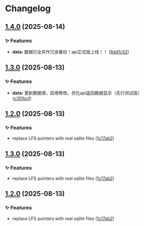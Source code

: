 # Changelog

## [1.4.0](https://github.com/cmdSTARMO/cmdstar.github.io/compare/v1.3.0...v1.4.0) (2025-08-14)


### ✨ Features

* **data:** 数据已全并作冗余备份！api正式版上线！！ ([8dd1c52](https://github.com/cmdSTARMO/cmdstar.github.io/commit/8dd1c5208ed52e130c2edb8e878b5970f63bad3d))

## [1.3.0](https://github.com/cmdSTARMO/cmdstar.github.io/compare/v1.2.0...v1.3.0) (2025-08-13)


### ✨ Features

* **data:** 更新数据源，启用修改，优化api返回数据显示（先行测试版） ([c35fbcf](https://github.com/cmdSTARMO/cmdstar.github.io/commit/c35fbcf86ff32248b858c1415bafc349b9205446))

## [1.2.0](https://github.com/cmdSTARMO/cmdstar.github.io/compare/v1.1.6...v1.2.0) (2025-08-13)


### ✨ Features

* replace LFS pointers with real sqlite files ([1c17ab2](https://github.com/cmdSTARMO/cmdstar.github.io/commit/1c17ab2166b6f0165f26eafbd8ad3c58dcb3305f))

## [1.3.0](https://github.com/cmdSTARMO/cmdstar.github.io/compare/v1.2.0...v1.3.0) (2025-08-13)


### ✨ Features

* replace LFS pointers with real sqlite files ([1c17ab2](https://github.com/cmdSTARMO/cmdstar.github.io/commit/1c17ab2166b6f0165f26eafbd8ad3c58dcb3305f))

## [1.2.0](https://github.com/cmdSTARMO/cmdstar.github.io/compare/v1.1.6...v1.2.0) (2025-08-13)


### ✨ Features

* replace LFS pointers with real sqlite files ([1c17ab2](https://github.com/cmdSTARMO/cmdstar.github.io/commit/1c17ab2166b6f0165f26eafbd8ad3c58dcb3305f))

